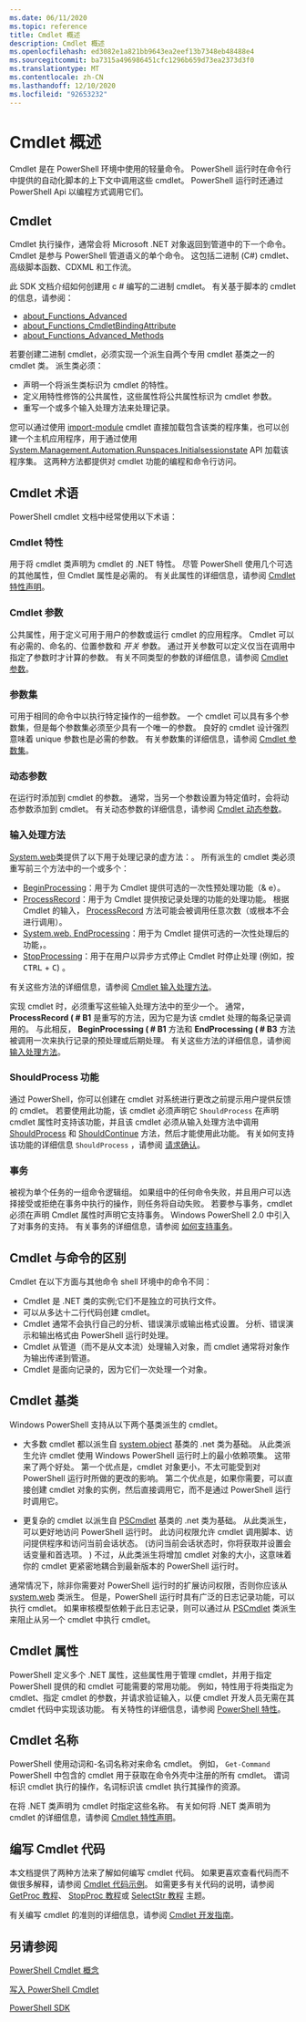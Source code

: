 ```yaml
---
ms.date: 06/11/2020
ms.topic: reference
title: Cmdlet 概述
description: Cmdlet 概述
ms.openlocfilehash: ed3082e1a821bb9643ea2eef13b7348eb48488e4
ms.sourcegitcommit: ba7315a496986451cfc1296b659d73ea2373d3f0
ms.translationtype: MT
ms.contentlocale: zh-CN
ms.lasthandoff: 12/10/2020
ms.locfileid: "92653232"
---
```

# <a name="cmdlet-overview"></a>Cmdlet 概述

Cmdlet 是在 PowerShell 环境中使用的轻量命令。 PowerShell 运行时在命令行中提供的自动化脚本的上下文中调用这些 cmdlet。 PowerShell 运行时还通过 PowerShell Api 以编程方式调用它们。

## <a name="cmdlets"></a>Cmdlet

Cmdlet 执行操作，通常会将 Microsoft .NET 对象返回到管道中的下一个命令。 Cmdlet 是参与 PowerShell 管道语义的单个命令。
这包括二进制 (C#) cmdlet、高级脚本函数、CDXML 和工作流。

此 SDK 文档介绍如何创建用 c # 编写的二进制 cmdlet。 有关基于脚本的 cmdlet 的信息，请参阅：

- [about_Functions_Advanced](/powershell/module/microsoft.powershell.core/about/about_functions_advanced)
- [about_Functions_CmdletBindingAttribute](/powershell/module/microsoft.powershell.core/about/about_functions_cmdletbindingattribute)
- [about_Functions_Advanced_Methods](/powershell/module/microsoft.powershell.core/about/about_functions_advanced_methods)

若要创建二进制 cmdlet，必须实现一个派生自两个专用 cmdlet 基类之一的 cmdlet 类。 派生类必须：

- 声明一个将派生类标识为 cmdlet 的特性。
- 定义用特性修饰的公共属性，这些属性将公共属性标识为 cmdlet 参数。
- 重写一个或多个输入处理方法来处理记录。

您可以通过使用 [import-module](/powershell/module/microsoft.powershell.core/import-module) cmdlet 直接加载包含该类的程序集，也可以创建一个主机应用程序，用于通过使用 [System.Management.Automation.Runspaces.Initialsessionstate](/dotnet/api/System.Management.Automation.Runspaces.InitialSessionState) API 加载该程序集。 这两种方法都提供对 cmdlet 功能的编程和命令行访问。

## <a name="cmdlet-terms"></a>Cmdlet 术语

PowerShell cmdlet 文档中经常使用以下术语：

### <a name="cmdlet-attribute"></a>Cmdlet 特性

用于将 cmdlet 类声明为 cmdlet 的 .NET 特性。 尽管 PowerShell 使用几个可选的其他属性，但 Cmdlet 属性是必需的。 有关此属性的详细信息，请参阅 [Cmdlet 特性声明](cmdlet-attribute-declaration.md)。

### <a name="cmdlet-parameter"></a>Cmdlet 参数

公共属性，用于定义可用于用户的参数或运行 cmdlet 的应用程序。 Cmdlet 可以有必需的、命名的、位置参数和 *开关* 参数。 通过开关参数可以定义仅当在调用中指定了参数时才计算的参数。 有关不同类型的参数的详细信息，请参阅 [Cmdlet 参数](cmdlet-parameters.md)。

### <a name="parameter-set"></a>参数集

可用于相同的命令中以执行特定操作的一组参数。 一个 cmdlet 可以具有多个参数集，但是每个参数集必须至少具有一个唯一的参数。 良好的 cmdlet 设计强烈意味着 unique 参数也是必需的参数。
有关参数集的详细信息，请参阅 [Cmdlet 参数集](cmdlet-parameter-sets.md)。

### <a name="dynamic-parameter"></a>动态参数

在运行时添加到 cmdlet 的参数。 通常，当另一个参数设置为特定值时，会将动态参数添加到 cmdlet。 有关动态参数的详细信息，请参阅 [Cmdlet 动态参数](cmdlet-dynamic-parameters.md)。

### <a name="input-processing-methods"></a>输入处理方法

[System.web](/dotnet/api/System.Management.Automation.Cmdlet)类提供了以下用于处理记录的虚方法：。 所有派生的 cmdlet 类必须重写前三个方法中的一个或多个：

- [BeginProcessing](/dotnet/api/System.Management.Automation.Cmdlet.BeginProcessing)：用于为 Cmdlet 提供可选的一次性预处理功能（& e）。
- [ProcessRecord](/dotnet/api/System.Management.Automation.Cmdlet.ProcessRecord)：用于为 Cmdlet 提供按记录处理的功能的处理功能。 根据 Cmdlet 的输入， [ProcessRecord](/dotnet/api/System.Management.Automation.Cmdlet.ProcessRecord) 方法可能会被调用任意次数（或根本不会进行调用）。
- [System.web. EndProcessing](/dotnet/api/System.Management.Automation.Cmdlet.EndProcessing)：用于为 Cmdlet 提供可选的一次性处理后的功能，。
- [StopProcessing](/dotnet/api/System.Management.Automation.Cmdlet.StopProcessing)：用于在用户以异步方式停止 Cmdlet 时停止处理 (例如，按<kbd>CTRL</kbd> + <kbd>C</kbd>) 。

有关这些方法的详细信息，请参阅 [Cmdlet 输入处理方法](./cmdlet-input-processing-methods.md)。

实现 cmdlet 时，必须重写这些输入处理方法中的至少一个。
通常， **ProcessRecord ( # B1** 是重写的方法，因为它是为该 cmdlet 处理的每条记录调用的。 与此相反， **BeginProcessing ( # B1** 方法和 **EndProcessing ( # B3** 方法被调用一次来执行记录的预处理或后期处理。 有关这些方法的详细信息，请参阅 [输入处理方法](cmdlet-input-processing-methods.md)。

### <a name="shouldprocess-feature"></a>ShouldProcess 功能

通过 PowerShell，你可以创建在 cmdlet 对系统进行更改之前提示用户提供反馈的 cmdlet。 若要使用此功能，该 cmdlet 必须声明它 `ShouldProcess` 在声明 cmdlet 属性时支持该功能，并且该 cmdlet 必须从输入处理方法中调用 [ShouldProcess](/dotnet/api/System.Management.Automation.Cmdlet.ShouldProcess) 和 [ShouldContinue](/dotnet/api/System.Management.Automation.Cmdlet.ShouldContinue) 方法，然后才能使用此功能。 有关如何支持该功能的详细信息 `ShouldProcess` ，请参阅 [请求确认](requesting-confirmation-from-cmdlets.md)。

### <a name="transaction"></a>事务

被视为单个任务的一组命令逻辑组。 如果组中的任何命令失败，并且用户可以选择接受或拒绝在事务中执行的操作，则任务将自动失败。 若要参与事务，cmdlet 必须在声明 Cmdlet 属性时声明它支持事务。 Windows PowerShell 2.0 中引入了对事务的支持。 有关事务的详细信息，请参阅 [如何支持事务](how-to-support-transactions.md)。

## <a name="how-cmdlets-differ-from-commands"></a>Cmdlet 与命令的区别

Cmdlet 在以下方面与其他命令 shell 环境中的命令不同：

- Cmdlet 是 .NET 类的实例;它们不是独立的可执行文件。
- 可以从多达十二行代码创建 cmdlet。
- Cmdlet 通常不会执行自己的分析、错误演示或输出格式设置。 分析、错误演示和输出格式由 PowerShell 运行时处理。
- Cmdlet 从管道（而不是从文本流）处理输入对象，而 cmdlet 通常将对象作为输出传递到管道。
- Cmdlet 是面向记录的，因为它们一次处理一个对象。

## <a name="cmdlet-base-classes"></a>Cmdlet 基类

Windows PowerShell 支持从以下两个基类派生的 cmdlet。

- 大多数 cmdlet 都以派生自 [system.object](/dotnet/api/System.Management.Automation.Cmdlet) 基类的 .net 类为基础。
  从此类派生允许 cmdlet 使用 Windows PowerShell 运行时上的最小依赖项集。 这带来了两个好处。 第一个优点是，cmdlet 对象更小，不太可能受到对 PowerShell 运行时所做的更改的影响。 第二个优点是，如果你需要，可以直接创建 cmdlet 对象的实例，然后直接调用它，而不是通过 PowerShell 运行时调用它。

- 更复杂的 cmdlet 以派生自 [PSCmdlet](/dotnet/api/System.Management.Automation.PSCmdlet) 基类的 .net 类为基础。 从此类派生，可以更好地访问 PowerShell 运行时。 此访问权限允许 cmdlet 调用脚本、访问提供程序和访问当前会话状态。
   (访问当前会话状态时，你将获取并设置会话变量和首选项。 ) 不过，从此类派生将增加 cmdlet 对象的大小，这意味着你的 cmdlet 更紧密地耦合到最新版本的 PowerShell 运行时。

通常情况下，除非你需要对 PowerShell 运行时的扩展访问权限，否则你应该从 [system.web](/dotnet/api/System.Management.Automation.Cmdlet) 类派生。
但是，PowerShell 运行时具有广泛的日志记录功能，可以执行 cmdlet。 如果审核模型依赖于此日志记录，则可以通过从 [PSCmdlet](/dotnet/api/System.Management.Automation.PSCmdlet) 类派生来阻止从另一个 cmdlet 中执行 cmdlet。

## <a name="cmdlet-attributes"></a>Cmdlet 属性

PowerShell 定义多个 .NET 属性，这些属性用于管理 cmdlet，并用于指定 PowerShell 提供的和 cmdlet 可能需要的常用功能。 例如，特性用于将类指定为 cmdlet、指定 cmdlet 的参数，并请求验证输入，以便 cmdlet 开发人员无需在其 cmdlet 代码中实现该功能。 有关特性的详细信息，请参阅 [PowerShell 特性](./cmdlet-attributes.md)。

## <a name="cmdlet-names"></a>Cmdlet 名称

PowerShell 使用动词和-名词名称对来命名 cmdlet。 例如， `Get-Command` PowerShell 中包含的 cmdlet 用于获取在命令外壳中注册的所有 cmdlet。 谓词标识 cmdlet 执行的操作，名词标识该 cmdlet 执行其操作的资源。

在将 .NET 类声明为 cmdlet 时指定这些名称。 有关如何将 .NET 类声明为 cmdlet 的详细信息，请参阅 [Cmdlet 特性声明](./cmdlet-class-declaration.md)。

## <a name="writing-cmdlet-code"></a>编写 Cmdlet 代码

本文档提供了两种方法来了解如何编写 cmdlet 代码。 如果更喜欢查看代码而不做很多解释，请参阅 [Cmdlet 代码示例](./examples-of-cmdlet-code.md)。 如需更多有关代码的说明，请参阅 [GetProc 教程](./getproc-tutorial.md)、 [StopProc 教程](./stopproc-tutorial.md)或 [SelectStr 教程](./selectstr-tutorial.md) 主题。

有关编写 cmdlet 的准则的详细信息，请参阅 [Cmdlet 开发指南](./cmdlet-development-guidelines.md)。

## <a name="see-also"></a>另请参阅

[PowerShell Cmdlet 概念](./windows-powershell-cmdlet-concepts.md)

[写入 PowerShell Cmdlet](./writing-a-windows-powershell-cmdlet.md)

[PowerShell SDK](../windows-powershell-reference.md)
